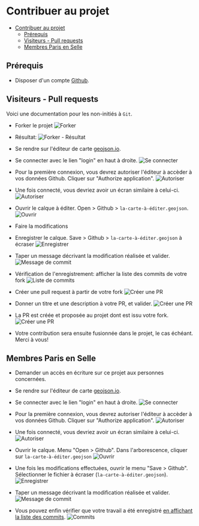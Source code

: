 # Contribuer au projet

<!-- TOC depthFrom:1 depthTo:6 withLinks:1 updateOnSave:1 orderedList:0 -->

- [Contribuer au projet](#contribuer-au-projet)
	- [Prérequis](#prrequis)
	- [Visiteurs - Pull requests](#visiteurs-pull-requests)
	- [Membres Paris en Selle](#membres-paris-en-selle)

<!-- /TOC -->

## Prérequis

* Disposer d'un compte [Github](https://github.com).

## Visiteurs - Pull requests

Voici une documentation pour les non-initiés à `Git`.

* Forker le projet
![Forker](assets/contribuer_PR_0.png)

* Résultat:
![Forker - Résultat](assets/contribuer_PR_1.png)

* Se rendre sur l'éditeur de carte [geojson.io](http://geojson.io).

* Se connecter avec le lien "login" en haut à droite. ![Se connecter](assets/contribuer_editor-authorize_0.png)

* Pour la première connexion, vous devrez autoriser l'éditeur à accèder à vos données Github. Cliquer sur "Authorize application". ![Autoriser](assets/contribuer_editor-authorize_1.png)

* Une fois connecté, vous devriez avoir un écran similaire à celui-ci.
![Autoriser](assets/contribuer_editor-authorize_2.png)

* Ouvrir le calque à éditer. Open > Github > `la-carte-à-éditer.geojson`.
![Ouvrir](assets/contribuer_PR_2.png)

* Faire la modifications

* Enregistrer le calque. Save > Github > `la-carte-à-éditer.geojson` à écraser
![Enregistrer](assets/contribuer_PR_3.png)

* Taper un message décrivant la modification réalisée et valider. ![Message de commit](assets/contribuer_3.png)

* Vérification de l'enregistrement: afficher la liste des commits de votre fork
![Liste de commits](assets/contribuer_PR_4.png)

* Créer une pull request à partir de votre fork
![Créer une PR](assets/contribuer_PR_6.png)

* Donner un titre et une description à votre PR, et valider.
![Créer une PR](assets/contribuer_PR_7.png)

* La PR est créée et proposée au projet dont est issu votre fork.
![Créer une PR](assets/contribuer_PR_8.png)

* Votre contribution sera ensuite fusionnée dans le projet, le cas échéant. Merci à vous!

## Membres Paris en Selle

* Demander un accès en écriture sur ce projet aux personnes concernées.

* Se rendre sur l'éditeur de carte [geojson.io](http://geojson.io).

* Se connecter avec le lien "login" en haut à droite. ![Se connecter](assets/contribuer_editor-authorize_0.png)

* Pour la première connexion, vous devrez autoriser l'éditeur à accèder à vos données Github. Cliquer sur "Authorize application". ![Autoriser](assets/contribuer_editor-authorize_1.png)

* Une fois connecté, vous devriez avoir un écran similaire à celui-ci.
![Autoriser](assets/contribuer_editor-authorize_2.png)

* Ouvrir le calque. Menu "Open > Github". Dans l'arborescence, cliquer sur `la-carte-à-éditer.geojson` ![Ouvrir](assets/contribuer_2.png)

* Une fois les modifications effectuées, ouvrir le menu "Save > Github". Sélectionner le fichier à écraser (`la-carte-à-éditer.geojson`). ![Enregistrer](assets/contribuer_2.png)

* Taper un message décrivant la modification réalisée et valider. ![Message de commit](assets/contribuer_3.png)

* Vous pouvez enfin vérifier que votre travail a été enregistré [en affichant la liste des commits](https://github.com/ParisEnSelle/planvelo-carte/commits/master). ![Commits](assets/contribuer_4.png)
